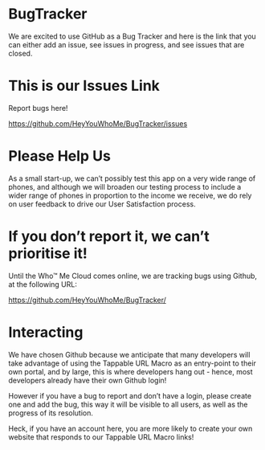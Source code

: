 # BugTracker

We are excited to use GitHub as a Bug Tracker and here is the link that you can either add an issue, see issues in progress, and see issues that are closed.

# This is our Issues Link

Report bugs here!

https://github.com/HeyYouWhoMe/BugTracker/issues

# Please Help Us

As a small start-up, we can’t possibly test this app on a very wide range of phones, and although we will broaden our testing process to include a wider range of phones in proportion to the income we receive, we do rely on user feedback to drive our User Satisfaction process.

# If you don’t report it, we can’t prioritise it!

Until the Who™ Me Cloud comes online, we are tracking bugs using Github, at the following URL:

https://github.com/HeyYouWhoMe/BugTracker/

# Interacting

We have chosen Github because we anticipate that many developers will take advantage of using the Tappable URL Macro as an entry-point to their own portal, and by large, this is where developers hang out - hence, most developers already have their own Github login!

However if you have a bug to report and don’t have a login, please create one and add the bug, this way it will be visible to all users, as well as the progress of its resolution.

Heck, if you have an account here, you are more likely to create your own website that responds to our Tappable URL Macro links!
